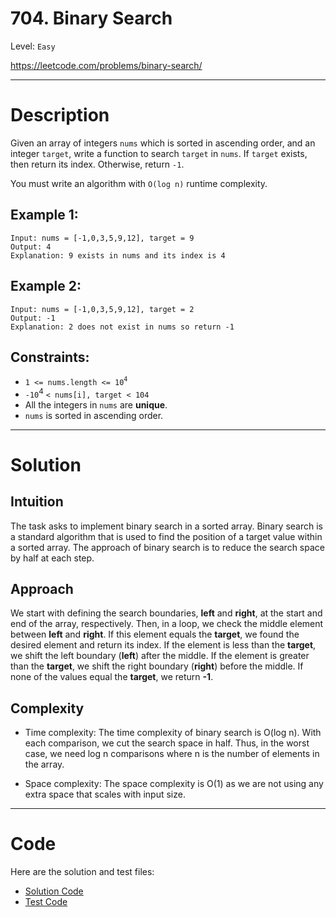 # 704. Binary Search
Level: `Easy`

https://leetcode.com/problems/binary-search/

---

# Description

Given an array of integers `nums` which is sorted in ascending order, and an integer `target`, write a function to search `target` in `nums`. If `target` exists, then return its index. Otherwise, return `-1`.

You must write an algorithm with `O(log n)` runtime complexity.

## Example 1:

    Input: nums = [-1,0,3,5,9,12], target = 9
    Output: 4
    Explanation: 9 exists in nums and its index is 4

## Example 2:

    Input: nums = [-1,0,3,5,9,12], target = 2
    Output: -1
    Explanation: 2 does not exist in nums so return -1

## Constraints:

 - `1 <= nums.length <= 10`<sup>`4`</sup>
 - `-10`<sup>4</sup> `< nums[i], target < 104`
 - All the integers in `nums` are **unique**.
 - `nums` is sorted in ascending order.

---

# Solution

## Intuition
The task asks to implement binary search in a sorted array. Binary search is a standard algorithm that is used to find the position of a target value within a sorted array. The approach of binary search is to reduce the search space by half at each step.

## Approach
We start with defining the search boundaries, **left** and **right**, at the start and end of the array, respectively. Then, in a loop, we check the middle element between **left** and **right**. If this element equals the **target**, we found the desired element and return its index. If the element is less than the **target**, we shift the left boundary (**left**) after the middle. If the element is greater than the **target**, we shift the right boundary (**right**) before the middle. If none of the values equal the **target**, we return **-1**.

## Complexity
- Time complexity: The time complexity of binary search is O(log n). With each comparison, we cut the search space in half. Thus, in the worst case, we need log n comparisons where n is the number of elements in the array.

- Space complexity: The space complexity is O(1) as we are not using any extra space that scales with input size.

---

# Code
Here are the solution and test files:
- [Solution Code](./solution.go)
- [Test Code](./solution_test.go)